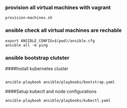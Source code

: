 ### provision all virtual machines with vagrant
```
provision-machines.sh
```


### ansible check all virtual machines are rechable	
```
export ANSIBLE_CONFIG=$(pwd)/ansible.cfg
ansible all -m ping 
```

### ansible bootstrap clutster 

####Install kubernetes cluster
```

ansible-playbook ansible/playbooks/bootstrap.yaml
```

####Setup kubectl and node configurations
```
ansible-playbook ansible/playbooks/kubectl.yaml
```